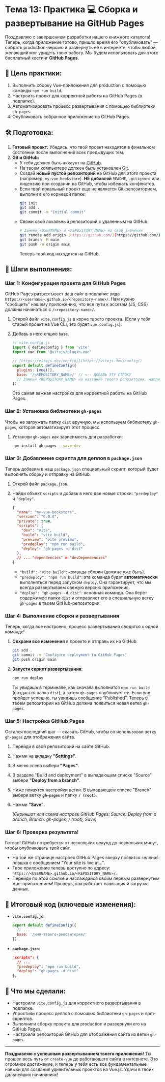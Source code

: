 # Тема 13: Практика 💻 Сборка и развертывание на GitHub Pages

Поздравляю с завершением разработки нашего книжного каталога! Теперь, когда приложение готово, пришло время его "опубликовать" — собрать production-версию и развернуть её в интернете, чтобы любой желающий мог увидеть твою работу. Мы будем использовать для этого бесплатный хостинг **GitHub Pages**.

## 🎯 Цель практики:

1.  Выполнить сборку Vue-приложения для production с помощью команды `npm run build`.
2.  Настроить проект для корректной работы на GitHub Pages (в подпапке).
3.  Автоматизировать процесс развертывания с помощью библиотеки `gh-pages`.
4.  Опубликовать собранное приложение на GitHub Pages.

## 🛠️ Подготовка:

1.  **Готовый проект:** Убедись, что твой проект находится в финальном состоянии после выполнения всех предыдущих тем.
2.  **Git и GitHub:**
    * У тебя должен быть аккаунт на [GitHub](https://github.com/).
    * На твоем компьютере должен быть установлен [Git](https://git-scm.com/downloads).
    * Создай **новый пустой репозиторий** на GitHub для этого проекта (например, `my-vue-bookstore`). **НЕ добавляй** `README`, `.gitignore` или лицензию при создании на GitHub, чтобы избежать конфликтов.
    * Если твой локальный проект еще не является Git-репозиторием, выполни в его корневой папке:
        ```bash
        git init
        git add .
        git commit -m "Initial commit"
        ```
    * Свяжи свой локальный репозиторий с удаленным на GitHub:
        ```bash
        # Замени <USERNAME> и <REPOSITORY_NAME> на свои значения
        git remote add origin [https://github.com/](https://github.com/)<USERNAME>/<REPOSITORY_NAME>.git
        git branch -M main
        git push -u origin main
        ```
        Теперь твой код находится на GitHub.

## 🚀 Шаги выполнения:

### Шаг 1: Конфигурация проекта для GitHub Pages

GitHub Pages развертывает ваш сайт в подпапке вида `https://<username>.github.io/<repository-name>/`. Нам нужно "сообщить" нашему приложению, что все пути к ассетам (JS, CSS) должны начинаться с `/<repository-name>/`.

1.  Открой файл `vite.config.js` в корне твоего проекта. (Если у тебя старый проект на Vue CLI, это будет `vue.config.js`).
2.  Добавь в него опцию `base`.

    ```javascript
    // vite.config.js
    import { defineConfig } from 'vite'
    import vue from '@vitejs/plugin-vue'

    // [https://vitejs.dev/config/](https://vitejs.dev/config/)
    export default defineConfig({
      plugins: [vue()],
      base: '/<REPOSITORY_NAME>/' // <-- ДОБАВЬ ЭТУ СТРОКУ
      // Замени <REPOSITORY_NAME> на название твоего репозитория, например, '/my-vue-bookstore/'
    })
    ```
    Это самая важная настройка для корректной работы на GitHub Pages.

### Шаг 2: Установка библиотеки `gh-pages`

Чтобы не загружать папку `dist` вручную, мы используем библиотеку `gh-pages`, которая автоматизирует этот процесс.

1.  Установи `gh-pages` как зависимость для разработки:
    ```bash
    npm install gh-pages --save-dev
    ```

### Шаг 3: Добавление скрипта для деплоя в `package.json`

Теперь добавим в наш `package.json` специальный скрипт, который будет выполнять сборку и отправку на GitHub.

1.  Открой файл `package.json`.
2.  Найди объект `scripts` и добавь в него две новые строки: `"predeploy"` и `"deploy"`.

    ```json
    {
      "name": "my-vue-bookstore",
      "version": "0.0.0",
      "private": true,
      "scripts": {
        "dev": "vite",
        "build": "vite build",
        "preview": "vite preview",
        "predeploy": "npm run build",
        "deploy": "gh-pages -d dist"
      },
      // ... "dependencies" и "devDependencies"
    }
    ```
    * `"build": "vite build"`: команда сборки (должна уже быть).
    * `"predeploy": "npm run build"`: эта команда будет **автоматически** выполняться перед запуском `deploy`. Она гарантирует, что мы всегда развертываем свежую версию приложения.
    * `"deploy": "gh-pages -d dist"`: основная команда. Она берет содержимое папки `dist` и отправляет его в специальную ветку `gh-pages` в твоем GitHub-репозитории.

### Шаг 4: Выполнение сборки и развертывания

Теперь, когда все настроено, процесс развертывания сводится к одной команде!

1.  **Сохрани все изменения** в проекте и отправь их на GitHub:
    ```bash
    git add .
    git commit -m "Configure deployment to GitHub Pages"
    git push origin main
    ```
2.  **Запусти скрипт развертывания:**
    ```bash
    npm run deploy
    ```
    Ты увидишь в терминале, как сначала выполнится `npm run build` (создастся папка `dist`), а затем `gh-pages` опубликует ее. Если все пройдет успешно, ты увидишь сообщение "Published".
    Теперь в твоем репозитории на GitHub должна появиться новая ветка `gh-pages`.

### Шаг 5: Настройка GitHub Pages

Остался последний шаг — сказать GitHub, чтобы он использовал ветку `gh-pages` для отображения сайта.

1.  Перейди в свой репозиторий на сайте GitHub.
2.  Нажми на вкладку **"Settings"**.
3.  В меню слева выбери **"Pages"**.
4.  В разделе "Build and deployment" в выпадающем списке "Source" выбери **"Deploy from a branch"**.
5.  Ниже появятся настройки ветки. В выпадающем списке "Branch" выбери ветку **`gh-pages`** и папку **`/ (root)`**.
6.  Нажми **"Save"**.

    *(Скриншот или схема настроек GitHub Pages: Source: Deploy from a branch, Branch: gh-pages, / (root), Save)*

### Шаг 6: Проверка результата!

Готово! GitHub потребуется от нескольких секунд до нескольких минут, чтобы опубликовать твой сайт.
* На той же странице настроек GitHub Pages вверху появится зеленая плашка с сообщением "Your site is live at...".
* Твое приложение теперь доступно по адресу: `https://<USERNAME>.github.io/<REPOSITORY_NAME>/`.
* Перейди по этой ссылке и наслаждайся своим первым развернутым Vue-приложением! Проверь, как работает навигация и загрузка данных.

## 📝 Итоговый код (ключевые изменения):

* **`vite.config.js`**:
    ```javascript
    export default defineConfig({
      // ...
      base: '/имя-твоего-репозитория/'
    })
    ```
* **`package.json`**:
    ```json
    "scripts": {
      // ...
      "predeploy": "npm run build",
      "deploy": "gh-pages -d dist"
    },
    ```

## 🤔 Что мы сделали:

* Настроили `vite.config.js` для корректного развертывания в подпапке.
* Упростили процесс деплоя с помощью библиотеки `gh-pages` и npm-скриптов.
* Выполнили сборку проекта для production и развернули его на GitHub Pages.
* Настроили репозиторий GitHub для отображения сайта из ветки `gh-pages`.

---
**Поздравляю с успешным развертыванием твоего приложения!** Ты прошел весь путь от `create-vue` до работающего сайта в интернете. Это огромное достижение, и теперь у тебя есть все фундаментальные навыки для создания удивительных проектов на Vue.js. Удачи в твоих дальнейших начинаниях!